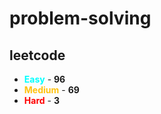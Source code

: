 # problem-solving

## leetcode

- <span style="color :  #00ffff">**Easy**</span> - **96**
- <span style="color :  #ffc20e">**Medium**</span> - **69**
- <span style="color :  red">**Hard**</span> - **3**
